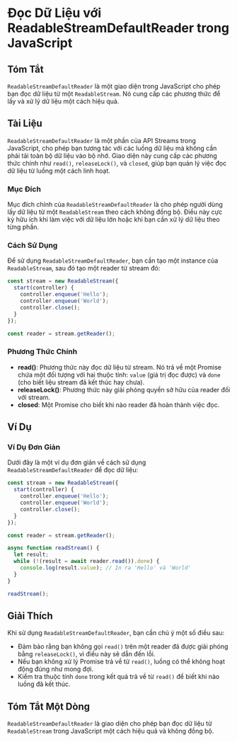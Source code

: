 <!--
Meta Description: # Đọc Dữ Liệu với ReadableStreamDefaultReader trong JavaScript ## Tóm Tắt `ReadableStreamDefaultReader` là một giao diện trong JavaScript cho phép bạn...
Meta Keywords: một, liệu, bạn, đọc, readablestreamdefaultreader
-->

# Đọc Dữ Liệu với ReadableStreamDefaultReader trong JavaScript

## Tóm Tắt
`ReadableStreamDefaultReader` là một giao diện trong JavaScript cho phép bạn đọc dữ liệu từ một `ReadableStream`. Nó cung cấp các phương thức để lấy và xử lý dữ liệu một cách hiệu quả.

## Tài Liệu
`ReadableStreamDefaultReader` là một phần của API Streams trong JavaScript, cho phép bạn tương tác với các luồng dữ liệu mà không cần phải tải toàn bộ dữ liệu vào bộ nhớ. Giao diện này cung cấp các phương thức chính như `read()`, `releaseLock()`, và `closed`, giúp bạn quản lý việc đọc dữ liệu từ luồng một cách linh hoạt.

### Mục Đích
Mục đích chính của `ReadableStreamDefaultReader` là cho phép người dùng lấy dữ liệu từ một `ReadableStream` theo cách không đồng bộ. Điều này cực kỳ hữu ích khi làm việc với dữ liệu lớn hoặc khi bạn cần xử lý dữ liệu theo từng phần.

### Cách Sử Dụng
Để sử dụng `ReadableStreamDefaultReader`, bạn cần tạo một instance của `ReadableStream`, sau đó tạo một reader từ stream đó:

```javascript
const stream = new ReadableStream({
  start(controller) {
    controller.enqueue('Hello');
    controller.enqueue('World');
    controller.close();
  }
});

const reader = stream.getReader();
```

### Phương Thức Chính
- **read()**: Phương thức này đọc dữ liệu từ stream. Nó trả về một Promise chứa một đối tượng với hai thuộc tính: `value` (giá trị đọc được) và `done` (cho biết liệu stream đã kết thúc hay chưa).
- **releaseLock()**: Phương thức này giải phóng quyền sở hữu của reader đối với stream.
- **closed**: Một Promise cho biết khi nào reader đã hoàn thành việc đọc.

## Ví Dụ
### Ví Dụ Đơn Giản
Dưới đây là một ví dụ đơn giản về cách sử dụng `ReadableStreamDefaultReader` để đọc dữ liệu:

```javascript
const stream = new ReadableStream({
  start(controller) {
    controller.enqueue('Hello');
    controller.enqueue('World');
    controller.close();
  }
});

const reader = stream.getReader();

async function readStream() {
  let result;
  while (!(result = await reader.read()).done) {
    console.log(result.value); // In ra 'Hello' và 'World'
  }
}

readStream();
```

## Giải Thích
Khi sử dụng `ReadableStreamDefaultReader`, bạn cần chú ý một số điều sau:
- Đảm bảo rằng bạn không gọi `read()` trên một reader đã được giải phóng bằng `releaseLock()`, vì điều này sẽ dẫn đến lỗi.
- Nếu bạn không xử lý Promise trả về từ `read()`, luồng có thể không hoạt động đúng như mong đợi.
- Kiểm tra thuộc tính `done` trong kết quả trả về từ `read()` để biết khi nào luồng đã kết thúc.

## Tóm Tắt Một Dòng
`ReadableStreamDefaultReader` là giao diện cho phép bạn đọc dữ liệu từ `ReadableStream` trong JavaScript một cách hiệu quả và không đồng bộ.